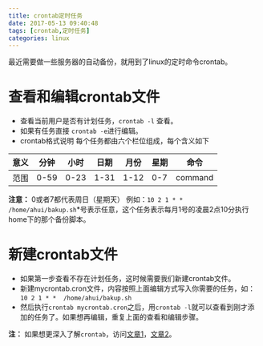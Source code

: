 ```yaml
---
title: crontab定时任务
date: 2017-05-13 09:40:48
tags: [crontab,定时任务]
categories: linux
---
```



最近需要做一些服务器的自动备份，就用到了linux的定时命令crontab。   

# 查看和编辑crontab文件

- 查看当前用户是否有计划任务，`crontab -l`  查看。
- 如果有任务直接 `crontab -e`进行编辑。
- crontab格式说明
  每个任务都由六个栏位组成，每个含义如下

<!--more-->

| 意义   | 分钟   | 小时   | 日期   | 月份   | 星期   | 命令      |
| ---- | ---- | ---- | ---- | ---- | ---- | ------- |
| 范围   | 0-59 | 0-23 | 1-31 | 1-12 | 0-7  | command |

**注意：** 0或者7都代表周日（星期天）
例如：`10 2 1 * *  /home/ahui/bakup.sh`*号表示任意，这个任务表示每月1号的凌晨2点10分执行home下的那个备份脚本。

# 新建crontab文件

- 如果第一步查看不存在计划任务，这时候需要我们新建crontab文件。
- 新建mycrontab.cron文件，内容按照上面编辑方式写入你需要的任务，如：`10 2 1 * *  /home/ahui/bakup.sh`
- 然后执行`crontab mycrontab.cron`之后，用`crontab -l`就可以查看到刚才添加的任务了。如果想再编辑，重复上面的查看和编辑步骤。

**注：** 如果想更深入了解`crontab`，访问[文章1](http://www.cnblogs.com/peida/archive/2013/01/08/2850483.html)，[文章2](http://www.cnblogs.com/ggjucheng/archive/2012/08/19/2646763.html)。